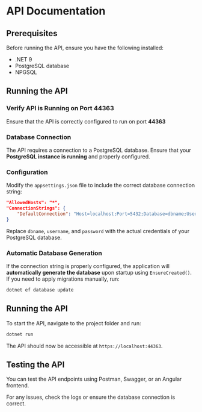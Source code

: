 # API Documentation

## Prerequisites
Before running the API, ensure you have the following installed:
- .NET 9 
- PostgreSQL database
- NPGSQL

## Running the API

### Verify API is Running on Port 44363
Ensure that the API is correctly configured to run on port **44363**

### Database Connection
The API requires a connection to a PostgreSQL database. Ensure that your **PostgreSQL instance is running** and properly configured.

### Configuration
Modify the `appsettings.json` file to include the correct database connection string:

```json
"AllowedHosts": "*",
"ConnectionStrings": {
    "DefaultConnection": "Host=localhost;Port=5432;Database=dbname;Username=username;Password=password"
}
```

Replace `dbname`, `username`, and `password` with the actual credentials of your PostgreSQL database.

### Automatic Database Generation
If the connection string is properly configured, the application will **automatically generate the database** upon startup using `EnsureCreated()`. If you need to apply migrations manually, run:

```sh
dotnet ef database update
```

## Running the API
To start the API, navigate to the project folder and run:

```sh
dotnet run
```

The API should now be accessible at `https://localhost:44363`.

## Testing the API
You can test the API endpoints using Postman, Swagger, or an Angular frontend.

For any issues, check the logs or ensure the database connection is correct.

